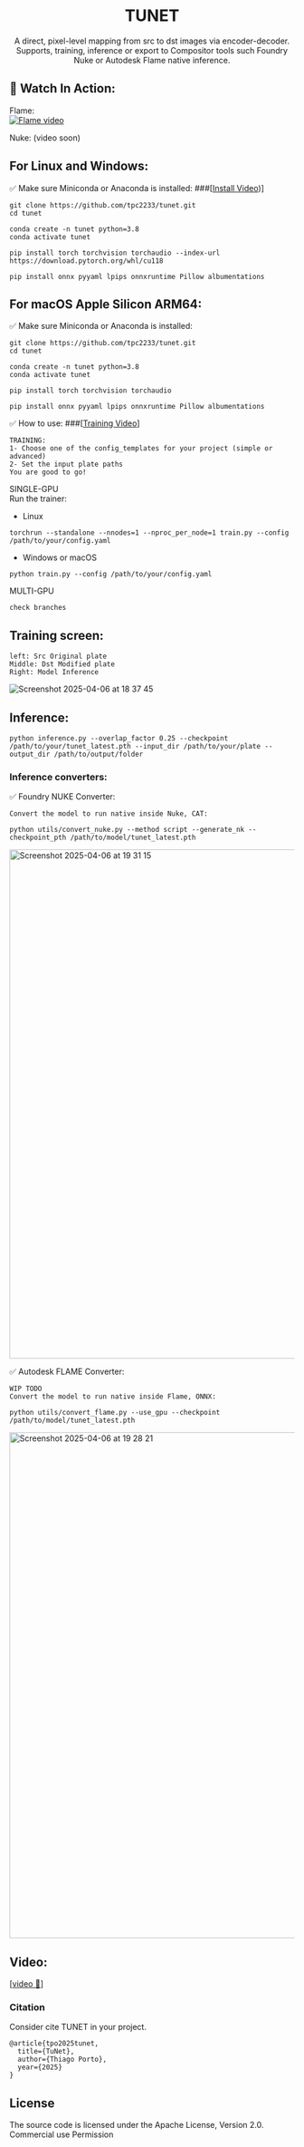 <div align="center">

# TUNET
A direct, pixel-level mapping from src to dst images via encoder-decoder.   
Supports, training, inference or export to Compositor tools such Foundry Nuke or Autodesk Flame native inference.


</div>


## 🎥 Watch In Action:
Flame:   
[![Flame video](https://img.youtube.com/vi/6-OFAJtfliM/hqdefault.jpg)](https://youtu.be/6-OFAJtfliM)

Nuke: (video soon)

## For Linux and Windows:   
✅ Make sure Miniconda or Anaconda is installed:
###[[Install Video](https://youtu.be/QaAca_LiwKc))]

```
git clone https://github.com/tpc2233/tunet.git
cd tunet

conda create -n tunet python=3.8
conda activate tunet

pip install torch torchvision torchaudio --index-url https://download.pytorch.org/whl/cu118

pip install onnx pyyaml lpips onnxruntime Pillow albumentations
```

## For macOS Apple Silicon ARM64:   
✅ Make sure Miniconda or Anaconda is installed:

```
git clone https://github.com/tpc2233/tunet.git
cd tunet

conda create -n tunet python=3.8
conda activate tunet

pip install torch torchvision torchaudio

pip install onnx pyyaml lpips onnxruntime Pillow albumentations

```


✅ How to use: 
###[[Training Video](https://youtu.be/gRwQRJPaX7U)] 
```
TRAINING:
1- Choose one of the config_templates for your project (simple or advanced)
2- Set the input plate paths 
You are good to go!
```
 
SINGLE-GPU  
Run the trainer:  
   

- Linux
```
torchrun --standalone --nnodes=1 --nproc_per_node=1 train.py --config /path/to/your/config.yaml
```   
   

- Windows or macOS   
```
python train.py --config /path/to/your/config.yaml
```  

MULTI-GPU  
```
check branches
```




## Training screen:
```
left: Src Original plate
Middle: Dst Modified plate
Right: Model Inference 
```
![Screenshot 2025-04-06 at 18 37 45](https://github.com/user-attachments/assets/bc4ab4b4-d636-4b7b-9003-aaed1b213d02)




## Inference:
```
python inference.py --overlap_factor 0.25 --checkpoint /path/to/your/tunet_latest.pth --input_dir /path/to/your/plate --output_dir /path/to/output/folder
```

### Inference converters:

✅ Foundry NUKE Converter:
```
Convert the model to run native inside Nuke, CAT:

python utils/convert_nuke.py --method script --generate_nk --checkpoint_pth /path/to/model/tunet_latest.pth
```
<img width="899" alt="Screenshot 2025-04-06 at 19 31 15" src="https://github.com/user-attachments/assets/e8b4c620-93a3-4f50-8789-09f88326c2b6" />



✅ Autodesk FLAME Converter:
```
WIP TODO
Convert the model to run native inside Flame, ONNX:

python utils/convert_flame.py --use_gpu --checkpoint /path/to/model/tunet_latest.pth
```
<img width="893" alt="Screenshot 2025-04-06 at 19 28 21" src="https://github.com/user-attachments/assets/0eec9a04-eb3b-4e1a-94bb-b23f9d441690" />


## Video:
[[video 🤗](https://youtu.be/UyMq0bsny-A)]


### Citation

Consider cite TUNET in your project.
```
@article{tpo2025tunet,
  title={TuNet},
  author={Thiago Porto},
  year={2025}
}
```

## License

The source code is licensed under the Apache License, Version 2.0.
Commercial use Permission 

